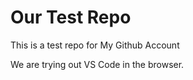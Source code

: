 # Our Test Repo
This is a test repo for My Github Account

We are trying out VS Code in the browser.